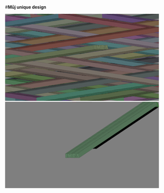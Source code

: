 #**Můj unique design**

![uniqueDesign.png](screenshots/uniqueDesign.png)
![uniqueDesign-2.png](screenshots/uniqueDesign-2.png) 
